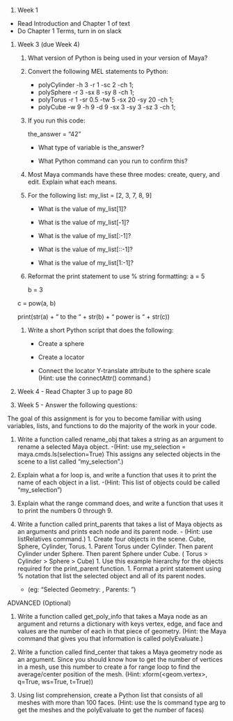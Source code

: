 1. Week 1
  - Read Introduction and Chapter 1 of text
  - Do Chapter 1 Terms, turn in on slack

1. Week 3 (due Week 4)

    1. What version of Python is being used in your version of Maya?

    1. Convert the following MEL statements to Python:
        - polyCylinder -h 3 -r 1 -sc 2 -ch 1;
      	- polySphere -r 3 -sx 8 -sy 8 -ch 1;
        - polyTorus -r 1 -sr 0.5 -tw 5 -sx 20 -sy 20 -ch 1;
        - polyCube -w 9 -h 9 -d 9 -sx 3 -sy 3 -sz 3 -ch 1;

    1. If you run this code:

        the_answer = “42”

        - What type of variable is the_answer?

        - What Python command can you run to confirm this?

    1. Most Maya commands have these three modes: create, query, and edit.  Explain what each means.

    1. For the following list: my_list = [2, 3, 7, 8, 9]
      	- What is the value of my_list[1]?

        - What is the value of my_list[-1]?

        - What is the value of my_list[:-1]?

        - What is the value of my_list[::-1]?

        - What is the value of my_list[1:-1]?

    1. Reformat the print statement to use % string formatting:
    	a = 5

    	b = 3

      c = pow(a, b)

    print(str(a) + “ to the “ + str(b) + “ power is “ + str(c))

    1. Write a short Python script that does the following:
    	 - Create a sphere

    	  - Create a locator

        - Connect the locator Y-translate attribute to the sphere scale (Hint: use the connectAttr() command.)

1. Week 4 - Read Chapter 3 up to page 80

1. Week 5 - Answer the following questions:

The goal of this assignment is for you to become familiar with using variables, lists, and functions to do the majority of the work in your code.

  1. Write a function called rename_obj that takes a string as an argument to rename a selected Maya object.
    -(Hint: use  my_selection = maya.cmds.ls(selection=True) This assigns any selected objects in the scene to a list called “my_selection”.)

  2. Explain what a for loop is, and write a function that uses it to print the name of each object in a list.
    -(Hint: This list of objects could be called “my_selection”)

  3. Explain what the range command does, and write a function that uses it to print the numbers 0 through 9.

  4. Write a function called print_parents that takes a list of Maya objects as an arguments and prints each node and its parent node.
    - (Hint: use listRelatives command.)
    1. Create four objects in the scene.  Cube, Sphere, Cylinder, Torus.
    1. Parent Torus under Cylinder. Then parent Cylinder under Sphere. Then parent Sphere under Cube.
         ( Torus > Cylinder > Sphere > Cube)
    1. Use this example hierarchy for the objects required for the print_parent function.
    1. Format a print statement using % notation that list the selected object and all of its parent nodes.
        - (eg: “Selected Geometry: <pSphere1> , Parents: <pCube1>”)


ADVANCED (Optional)

  1. Write a function called get_poly_info that takes a Maya node as an argument and returns a dictionary with keys vertex, edge, and face and values are the number of each in that piece of geometry.  (Hint: the Maya command that gives you that information is called polyEvaluate.)



  1. Write a function called find_center that takes a Maya geometry node as an argument.  Since you should know how to get the number of vertices in a mesh, use this number to create a for range loop to find the average/center position of the mesh.  (Hint: xform(<geom.vertex>, q=True, ws=True, t=True))



  1. Using list comprehension, create a Python list that consists of all meshes with more than 100 faces.  (Hint: use the ls command type arg to get the meshes and the polyEvaluate to get the number of faces)

<!-- 1. Week 2
    - Finish reading Chapter 1, read Chapter 2 to page 46
    - Answer the following questions and save in .txt format
        1. Name the four Maya programming interfaces.
        1. What are the three ways to run Python in Maya?
        1. What version of Python is being used in your version of Maya?
        1. If you run this code:
            - test_variable = “12345”
            1. What type of variable is the_answer?  
            1. What Python command can you run to confirm this?
        1. Most Maya commands have these three modes: create, query, and edit. Explain what each means.
    - Write a short Python script that does the following:
        1. Create a sphere
        1. Create a locator
        1. Connect the locator Y-translate attribute to the sphere scale
        1. Save script as follows: [your last name]-ga306-[assignment week]-[description (if necessary)].[extension]
        Example: epperly-ga306-week2.py
    - You will turn in 2 files, a .txt file with your answers, and a .py file with your script
    - Send homework to instructor via Slack

1. Week 3
    - Read pp. 47 - 71 (Finishes Ch.2 and first 10 pages of Ch.3)
    - Project: Car controller
      - Go to this page: https://github.com/justinglobal/GA306_a/blob/master/practice/create_car.py
      - Download the 'creat_car.py' file by right clicking on the 'Raw' button near the top right, then select "Save Link as..." Save the file to your computer.
      - Make a basic cube, whatever dimensions you choose (default size is fine).
      - Make a "controller" that moves the car along the x/z space by rotating the cube you just made in two dimensions.
      - Hint: You'll be connecting the car's x/z translation to the cube's x/z rotation. A demo of this behavior using the connectAttr() function can be found on p.42 of your book.
      - Save your file as 'control_car.py'
    - Answer the following questions:
      1. Convert the following MEL statements to Python:
          1. polyCylinder -h 3 -r 1 -sc 2 -ch 1;
          1. polySphere -r 3 -sx 8 -sy 8 -ch 1;
          1. polyTorus -r 1 -sr 0.5 -tw 5 -sx 20 -sy 20 -ch 1;
          1. polyCube -w 9 -h 9 -d 9 -sx 3 -sy 3 -sz 3 -ch 1;
      1. For the following list: my_list = [2, 3, 7, 8, 9]
          1. What is the value of my_list[1]?
          1. What is the value of my_list[-1]?
          1. What is the value of my_list[:-1]?
          1. What is the value of my_list[::-1]?
          1. What is the value of my_list[1:-1]?
      1. Reformat the print statement to use % string formatting:
          a = 5
          b = 3
          c = pow(a, b)

          print(str(a) + “ to the “ + str(b) + “ power is “ + str(c))

1. Week 4
    1. Finish reading Chapter 3

    1. Write a function called name_objects that takes a string as an argument to name Maya objects as they are being created.

    1. Write a function called rename_obj that takes a string as an argument to rename a selected Maya object.
  	-(Hint: use  m_sel = maya.cmds.ls(selection=True)   to assign the selected object to a variable.

    1. Explain what a for loop is, and write a function that uses it to print the name of each object in a list.

    1. Explain what the range command does, and write a function that uses it to print the numbers 0 through 9.

    1. Write a function called print_parents that takes a list of Maya objects as an arguments and prints each node and its parent node.
      (Hint: use listRelatives command.)
          1. Create four objects in the scene.  Cube, Sphere, Cylinder, Torus.
          1. Parent Torus under Cylinder. Then parent Cylinder under Sphere. Then parent Sphere under Cube.
          1. Use this example hierarchy for the objects required for the print_parent function.

1. Week 5
    1. Finish reading through Chapter 3
    1. Do all homework not already submitted.
    1. Mid-term in-class exercise next week. Open book, open internet, no collaboration. You will be given questions to answer and a programming task.


    1. Note: If you are having trouble, remember everything you can do in Maya you can do in Maya with Python. Think about the way you might do the task without python. Everything that exists in Maya can be listed and edited using the right Python commands. Search the internet and/or use the Maya Python documentation to find the python function that does what you want to do: http://help.autodesk.com/cloudhelp/2016/ENU/Maya-Tech-Docs/CommandsPython/index.html
    This documentation is linked on the main class github as well.

1. Week 6
    Answer the following questions
    1. What is a Module and what is it used for?
    1. When does the code in an imported Module run?
    1. What is the difference between a package and a Module?
    1. Define 'userSetup Scripts' and 'sitecustomize Module' and describe when they would be used.
    1. What is 'Pillow' and how would you import it? (consult google for help)

1. Week 8
    1. Read Ch. 4 to page 127, Read Ch. 5 to page 168
    1. Finish all assignments not turned in
    1. Work on final project

1. Week 9
    1. Run "spike.py" on your asset for the final project and screenshot the result
    1. Finish all assignments not turned in
    1. Work on final Project -->
